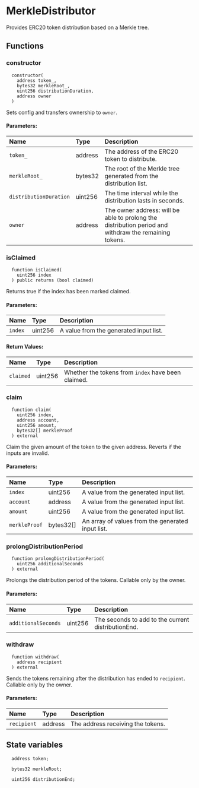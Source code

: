 # MerkleDistributor

Provides ERC20 token distribution based on a Merkle tree.



## Functions
### constructor
```solidity
  constructor(
    address token_,
    bytes32 merkleRoot_,
    uint256 distributionDuration,
    address owner
  ) 
``` 
Sets config and transfers ownership to `owner`.


#### Parameters:
| Name | Type | Description                                                          |
| :--- | :--- | :------------------------------------------------------------------- |
|`token_` | address | The address of the ERC20 token to distribute.
|`merkleRoot_` | bytes32 | The root of the Merkle tree generated from the distribution list.
|`distributionDuration` | uint256 | The time interval while the distribution lasts in seconds.
|`owner` | address | The owner address: will be able to prolong the distribution period and withdraw the remaining tokens.

### isClaimed
```solidity
  function isClaimed(
    uint256 index
  ) public returns (bool claimed)
``` 
Returns true if the index has been marked claimed.


#### Parameters:
| Name | Type | Description                                                          |
| :--- | :--- | :------------------------------------------------------------------- |
|`index` | uint256 | A value from the generated input list.

#### Return Values:
| Name                           | Type          | Description                                                                  |
| :----------------------------- | :------------ | :--------------------------------------------------------------------------- |
|`claimed`| uint256 | Whether the tokens from `index` have been claimed.
### claim
```solidity
  function claim(
    uint256 index,
    address account,
    uint256 amount,
    bytes32[] merkleProof
  ) external
``` 
Claim the given amount of the token to the given address. Reverts if the inputs are invalid.


#### Parameters:
| Name | Type | Description                                                          |
| :--- | :--- | :------------------------------------------------------------------- |
|`index` | uint256 | A value from the generated input list.
|`account` | address | A value from the generated input list.
|`amount` | uint256 | A value from the generated input list.
|`merkleProof` | bytes32[] | An array of values from the generated input list.

### prolongDistributionPeriod
```solidity
  function prolongDistributionPeriod(
    uint256 additionalSeconds
  ) external
``` 
Prolongs the distribution period of the tokens. Callable only by the owner.


#### Parameters:
| Name | Type | Description                                                          |
| :--- | :--- | :------------------------------------------------------------------- |
|`additionalSeconds` | uint256 | The seconds to add to the current distributionEnd.

### withdraw
```solidity
  function withdraw(
    address recipient
  ) external
``` 
Sends the tokens remaining after the distribution has ended to `recipient`. Callable only by the owner.


#### Parameters:
| Name | Type | Description                                                          |
| :--- | :--- | :------------------------------------------------------------------- |
|`recipient` | address | The address receiving the tokens.






## State variables
```solidity
  address token;

  bytes32 merkleRoot;

  uint256 distributionEnd;
```
